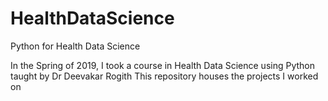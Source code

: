 # HealthDataScience
Python for Health Data Science

In the Spring of 2019, I took a course in Health Data Science using Python taught by Dr Deevakar Rogith
This repository houses the projects I worked on
